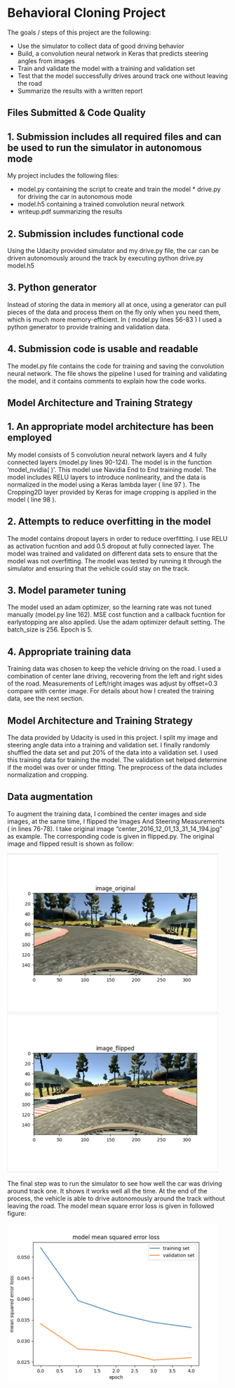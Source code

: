 # Behavioral Cloning Project

The goals / steps of this project are the following:

* Use the simulator to collect data of good driving behavior
* Build, a convolution neural network in Keras that predicts steering angles from images
* Train and validate the model with a training and validation set
* Test that the model successfully drives around track one without leaving the road
* Summarize the results with a written report

## Files Submitted & Code Quality

## 1. Submission includes all required files and can be used to run the simulator in autonomous mode

My project includes the following files:

* model.py containing the script to create and train the model * drive.py for driving the car in autonomous mode
* model.h5 containing a trained convolution neural network
* writeup.pdf summarizing the results

## 2. Submission includes functional code

Using the Udacity provided simulator and my drive.py file, the car can be driven autonomously around the track by executing
python drive.py model.h5

## 3. Python generator

Instead of storing the data in memory all at once, using a generator can pull pieces of the data and process them on the fly only when you need them, which is much more memory-efficient. In ( model.py lines 56-83 ) I used a python generator to provide training and validation data.

## 4. Submission code is usable and readable

The model.py file contains the code for training and saving the convolution neural network. The file shows the pipeline I used for training and validating the model, and it contains comments to explain how the code works.

## Model Architecture and Training Strategy

## 1. An appropriate model architecture has been employed

My model consists of 5 convolution neural network layers and 4 fully connected layers (model.py lines 90-124). The model is in the function ‘model_nvidia( )'. This model use Navidia End to End training model.
The model includes RELU layers to introduce nonlinearity, and the data is normalized in the model using a Keras lambda layer ( line 97 ). The Cropping2D layer provided by Keras for image cropping is applied in the model ( line 98 ).

## 2. Attempts to reduce overfitting in the model

The model contains dropout layers in order to reduce overfitting. I use RELU as activation fucntion and add 0.5 dropout at fully connected layer.
The model was trained and validated on different data sets to ensure that the model was not overfitting. The model was tested by running it through the simulator and ensuring that the vehicle could stay on the track.

## 3. Model parameter tuning

The model used an adam optimizer, so the learning rate was not tuned manually (model.py line 162). MSE cost function and a callback fucntion for earlystopping are also applied. Use the adam optimizer default setting. The batch_size is 256. Epoch is 5.
## 4. Appropriate training data

Training data was chosen to keep the vehicle driving on the road. I used a combination of center lane driving, recovering from the left and right sides of the road. Measurements of Left/right images was adjust by offset=0.3 compare with center image.
For details about how I created the training data, see the next section.

## Model Architecture and Training Strategy

The data provided by Udacity is used in this project. I split my image and steering angle data into a training and validation set. I finally randomly shuffled the data set and put 20% of the data into a validation set. I used this training data for training the model. The validation set helped determine if the model was over or under fitting. The preprocess of the data includes normalization and cropping.

## Data augmentation

To augment the training data, I combined the center images and side images, at the same time, I flipped the Images And Steering Measurements ( in lines 76-78). I take original image “center_2016_12_01_13_31_14_194.jpg” as example. The corresponding code is given in flipped.py. The original image and flipped result is shown as follow:

<img src="original.png" width="480" alt="original" />

<img src="flipped.png" width="480" alt="flipped" />

The final step was to run the simulator to see how well the car was driving around track one. It shows it works well all the time. At the end of the process, the vehicle is able to drive autonomously around the track without leaving the road.
The model mean square error loss is given in followed figure:

<img src="loss.png" width="480" alt="loss" />



